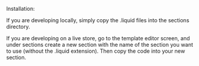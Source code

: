 Installation:

If you are developing locally, simply copy the .liquid files into the sections directory.

If you are developing on a live store, go to the template editor screen, and under sections create a new section with the name of the section you want to use (without the .liquid extension). Then copy the code into your new section.
